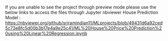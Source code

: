 If you are unable to see the project through preview mode please use the below links to access the files through Jupyter nbviewer
House Prediction Model : https://nbviewer.org/github/sriramindian11/MLprojects/blob/49431d6a92ced5c73e8fc5d00b3b17e4a9e25c41/ML%20House%20Price%20Prediction%20using%20Linear%20Regression.ipynb
